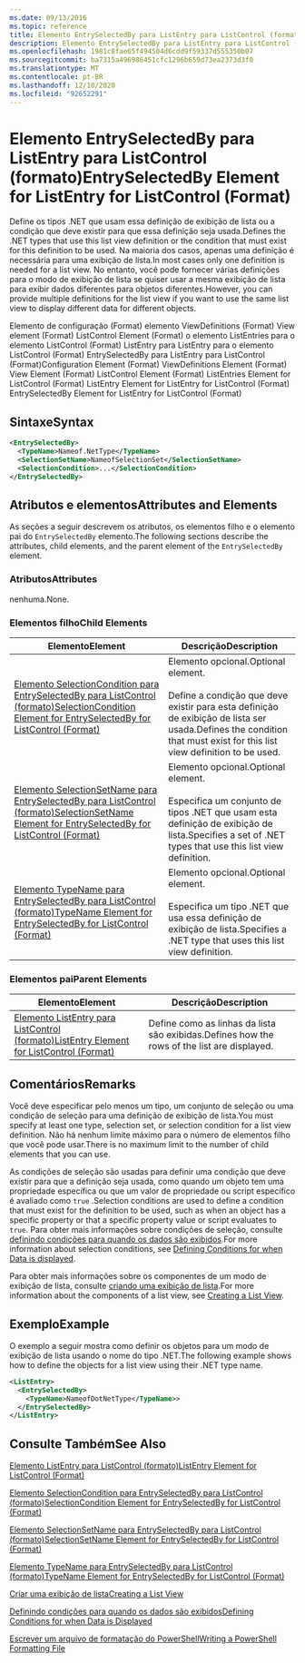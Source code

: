 ```yaml
---
ms.date: 09/13/2016
ms.topic: reference
title: Elemento EntrySelectedBy para ListEntry para ListControl (formato)
description: Elemento EntrySelectedBy para ListEntry para ListControl (formato)
ms.openlocfilehash: 1981c8fae65f494504d6cdd9f59337d555350b07
ms.sourcegitcommit: ba7315a496986451cfc1296b659d73ea2373d3f0
ms.translationtype: MT
ms.contentlocale: pt-BR
ms.lasthandoff: 12/10/2020
ms.locfileid: "92652291"
---
```

# <a name="entryselectedby-element-for-listentry-for-listcontrol-format"></a><span data-ttu-id="4dc0f-103">Elemento EntrySelectedBy para ListEntry para ListControl (formato)</span><span class="sxs-lookup"><span data-stu-id="4dc0f-103">EntrySelectedBy Element for ListEntry for ListControl (Format)</span></span>

<span data-ttu-id="4dc0f-104">Define os tipos .NET que usam essa definição de exibição de lista ou a condição que deve existir para que essa definição seja usada.</span><span class="sxs-lookup"><span data-stu-id="4dc0f-104">Defines the .NET types that use this list view definition or the condition that must exist for this definition to be used.</span></span> <span data-ttu-id="4dc0f-105">Na maioria dos casos, apenas uma definição é necessária para uma exibição de lista.</span><span class="sxs-lookup"><span data-stu-id="4dc0f-105">In most cases only one definition is needed for a list view.</span></span> <span data-ttu-id="4dc0f-106">No entanto, você pode fornecer várias definições para o modo de exibição de lista se quiser usar a mesma exibição de lista para exibir dados diferentes para objetos diferentes.</span><span class="sxs-lookup"><span data-stu-id="4dc0f-106">However, you can provide multiple definitions for the list view if you want to use the same list view to display different data for different objects.</span></span>

<span data-ttu-id="4dc0f-107">Elemento de configuração (Format) elemento ViewDefinitions (Format) View element (Format) ListControl Element (Format) o elemento ListEntries para o elemento ListControl (Format) ListEntry para ListEntry para o elemento ListControl (Format) EntrySelectedBy para ListEntry para ListControl (Format)</span><span class="sxs-lookup"><span data-stu-id="4dc0f-107">Configuration Element (Format) ViewDefinitions Element (Format) View Element (Format) ListControl Element (Format) ListEntries Element for ListControl (Format) ListEntry Element for ListEntry for ListControl (Format) EntrySelectedBy Element for ListEntry for ListControl (Format)</span></span>

## <a name="syntax"></a><span data-ttu-id="4dc0f-108">Sintaxe</span><span class="sxs-lookup"><span data-stu-id="4dc0f-108">Syntax</span></span>

```xml
<EntrySelectedBy>
  <TypeName>Nameof.NetType</TypeName>
  <SelectionSetName>NameofSelectionSet</SelectionSetName>
  <SelectionCondition>...</SelectionCondition>
</EntrySelectedBy>
```

## <a name="attributes-and-elements"></a><span data-ttu-id="4dc0f-109">Atributos e elementos</span><span class="sxs-lookup"><span data-stu-id="4dc0f-109">Attributes and Elements</span></span>

<span data-ttu-id="4dc0f-110">As seções a seguir descrevem os atributos, os elementos filho e o elemento pai do `EntrySelectedBy` elemento.</span><span class="sxs-lookup"><span data-stu-id="4dc0f-110">The following sections describe the attributes, child elements, and the parent element of the `EntrySelectedBy` element.</span></span>

### <a name="attributes"></a><span data-ttu-id="4dc0f-111">Atributos</span><span class="sxs-lookup"><span data-stu-id="4dc0f-111">Attributes</span></span>

<span data-ttu-id="4dc0f-112">nenhuma.</span><span class="sxs-lookup"><span data-stu-id="4dc0f-112">None.</span></span>

### <a name="child-elements"></a><span data-ttu-id="4dc0f-113">Elementos filho</span><span class="sxs-lookup"><span data-stu-id="4dc0f-113">Child Elements</span></span>

|<span data-ttu-id="4dc0f-114">Elemento</span><span class="sxs-lookup"><span data-stu-id="4dc0f-114">Element</span></span>|<span data-ttu-id="4dc0f-115">Descrição</span><span class="sxs-lookup"><span data-stu-id="4dc0f-115">Description</span></span>|
|-------------|-----------------|
|[<span data-ttu-id="4dc0f-116">Elemento SelectionCondition para EntrySelectedBy para ListControl (formato)</span><span class="sxs-lookup"><span data-stu-id="4dc0f-116">SelectionCondition Element for EntrySelectedBy for ListControl  (Format)</span></span>](./selectioncondition-element-for-entryselectedby-for-listcontrol-format.md)|<span data-ttu-id="4dc0f-117">Elemento opcional.</span><span class="sxs-lookup"><span data-stu-id="4dc0f-117">Optional element.</span></span><br /><br /> <span data-ttu-id="4dc0f-118">Define a condição que deve existir para esta definição de exibição de lista ser usada.</span><span class="sxs-lookup"><span data-stu-id="4dc0f-118">Defines the condition that must exist for this list view definition to be used.</span></span>|
|[<span data-ttu-id="4dc0f-119">Elemento SelectionSetName para EntrySelectedBy para ListControl (formato)</span><span class="sxs-lookup"><span data-stu-id="4dc0f-119">SelectionSetName Element for EntrySelectedBy for ListControl (Format)</span></span>](./selectionsetname-element-for-entryselectedby-for-listcontrol-format.md)|<span data-ttu-id="4dc0f-120">Elemento opcional.</span><span class="sxs-lookup"><span data-stu-id="4dc0f-120">Optional element.</span></span><br /><br /> <span data-ttu-id="4dc0f-121">Especifica um conjunto de tipos .NET que usam esta definição de exibição de lista.</span><span class="sxs-lookup"><span data-stu-id="4dc0f-121">Specifies a set of .NET types that use this list view definition.</span></span>|
|[<span data-ttu-id="4dc0f-122">Elemento TypeName para EntrySelectedBy para ListControl (formato)</span><span class="sxs-lookup"><span data-stu-id="4dc0f-122">TypeName Element for EntrySelectedBy for ListControl (Format)</span></span>](./typename-element-for-entryselectedby-for-listcontrol-format.md)|<span data-ttu-id="4dc0f-123">Elemento opcional.</span><span class="sxs-lookup"><span data-stu-id="4dc0f-123">Optional element.</span></span><br /><br /> <span data-ttu-id="4dc0f-124">Especifica um tipo .NET que usa essa definição de exibição de lista.</span><span class="sxs-lookup"><span data-stu-id="4dc0f-124">Specifies a .NET type that uses this list view definition.</span></span>|

### <a name="parent-elements"></a><span data-ttu-id="4dc0f-125">Elementos pai</span><span class="sxs-lookup"><span data-stu-id="4dc0f-125">Parent Elements</span></span>

|<span data-ttu-id="4dc0f-126">Elemento</span><span class="sxs-lookup"><span data-stu-id="4dc0f-126">Element</span></span>|<span data-ttu-id="4dc0f-127">Descrição</span><span class="sxs-lookup"><span data-stu-id="4dc0f-127">Description</span></span>|
|-------------|-----------------|
|[<span data-ttu-id="4dc0f-128">Elemento ListEntry para ListControl (formato)</span><span class="sxs-lookup"><span data-stu-id="4dc0f-128">ListEntry Element for ListControl (Format)</span></span>](./listentry-element-for-listcontrol-format.md)|<span data-ttu-id="4dc0f-129">Define como as linhas da lista são exibidas.</span><span class="sxs-lookup"><span data-stu-id="4dc0f-129">Defines how the rows of the list are displayed.</span></span>|

## <a name="remarks"></a><span data-ttu-id="4dc0f-130">Comentários</span><span class="sxs-lookup"><span data-stu-id="4dc0f-130">Remarks</span></span>

<span data-ttu-id="4dc0f-131">Você deve especificar pelo menos um tipo, um conjunto de seleção ou uma condição de seleção para uma definição de exibição de lista.</span><span class="sxs-lookup"><span data-stu-id="4dc0f-131">You must specify at least one type, selection set, or selection condition for a list view definition.</span></span> <span data-ttu-id="4dc0f-132">Não há nenhum limite máximo para o número de elementos filho que você pode usar.</span><span class="sxs-lookup"><span data-stu-id="4dc0f-132">There is no maximum limit to the number of child elements that you can use.</span></span>

<span data-ttu-id="4dc0f-133">As condições de seleção são usadas para definir uma condição que deve existir para que a definição seja usada, como quando um objeto tem uma propriedade específica ou que um valor de propriedade ou script específico é avaliado como `true` .</span><span class="sxs-lookup"><span data-stu-id="4dc0f-133">Selection conditions are used to define a condition that must exist for the definition to be used, such as when an object has a specific property or that a specific property value or script evaluates to `true`.</span></span> <span data-ttu-id="4dc0f-134">Para obter mais informações sobre condições de seleção, consulte [definindo condições para quando os dados são exibidos](./defining-conditions-for-displaying-data.md).</span><span class="sxs-lookup"><span data-stu-id="4dc0f-134">For more information about selection conditions, see [Defining Conditions for when Data is displayed](./defining-conditions-for-displaying-data.md).</span></span>

<span data-ttu-id="4dc0f-135">Para obter mais informações sobre os componentes de um modo de exibição de lista, consulte [criando uma exibição de lista](./creating-a-list-view.md).</span><span class="sxs-lookup"><span data-stu-id="4dc0f-135">For more information about the components of a list view, see [Creating a List View](./creating-a-list-view.md).</span></span>

## <a name="example"></a><span data-ttu-id="4dc0f-136">Exemplo</span><span class="sxs-lookup"><span data-stu-id="4dc0f-136">Example</span></span>

<span data-ttu-id="4dc0f-137">O exemplo a seguir mostra como definir os objetos para um modo de exibição de lista usando o nome do tipo .NET.</span><span class="sxs-lookup"><span data-stu-id="4dc0f-137">The following example shows how to define the objects for a list view using their .NET type name.</span></span>

```xml
<ListEntry>
  <EntrySelectedBy>
    <TypeName>NameofDotNetType</TypeName>>
  </EntrySelectedBy>
</ListEntry>
```

## <a name="see-also"></a><span data-ttu-id="4dc0f-138">Consulte Também</span><span class="sxs-lookup"><span data-stu-id="4dc0f-138">See Also</span></span>

[<span data-ttu-id="4dc0f-139">Elemento ListEntry para ListControl (formato)</span><span class="sxs-lookup"><span data-stu-id="4dc0f-139">ListEntry Element for ListControl (Format)</span></span>](./listentry-element-for-listcontrol-format.md)

[<span data-ttu-id="4dc0f-140">Elemento SelectionCondition para EntrySelectedBy para ListControl (formato)</span><span class="sxs-lookup"><span data-stu-id="4dc0f-140">SelectionCondition Element for EntrySelectedBy for ListControl (Format)</span></span>](./selectioncondition-element-for-entryselectedby-for-listcontrol-format.md)

[<span data-ttu-id="4dc0f-141">Elemento SelectionSetName para EntrySelectedBy para ListControl (formato)</span><span class="sxs-lookup"><span data-stu-id="4dc0f-141">SelectionSetName Element for EntrySelectedBy for ListControl (Format)</span></span>](./selectionsetname-element-for-entryselectedby-for-listcontrol-format.md)

[<span data-ttu-id="4dc0f-142">Elemento TypeName para EntrySelectedBy para ListControl (formato)</span><span class="sxs-lookup"><span data-stu-id="4dc0f-142">TypeName Element for EntrySelectedBy for ListControl (Format)</span></span>](./typename-element-for-entryselectedby-for-listcontrol-format.md)

[<span data-ttu-id="4dc0f-143">Criar uma exibição de lista</span><span class="sxs-lookup"><span data-stu-id="4dc0f-143">Creating a List View</span></span>](./creating-a-list-view.md)

[<span data-ttu-id="4dc0f-144">Definindo condições para quando os dados são exibidos</span><span class="sxs-lookup"><span data-stu-id="4dc0f-144">Defining Conditions for when Data is Displayed</span></span>](./defining-conditions-for-displaying-data.md)

[<span data-ttu-id="4dc0f-145">Escrever um arquivo de formatação do PowerShell</span><span class="sxs-lookup"><span data-stu-id="4dc0f-145">Writing a PowerShell Formatting File</span></span>](./writing-a-powershell-formatting-file.md)
